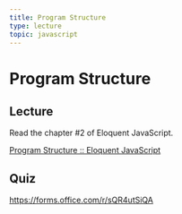 ```yaml
---
title: Program Structure
type: lecture
topic: javascript
---
```


# Program Structure

## Lecture

Read the chapter #2 of Eloquent JavaScript.

[Program Structure :: Eloquent JavaScript](https://eloquentjavascript.net/02_program_structure.html)

## Quiz

https://forms.office.com/r/sQR4utSiQA
